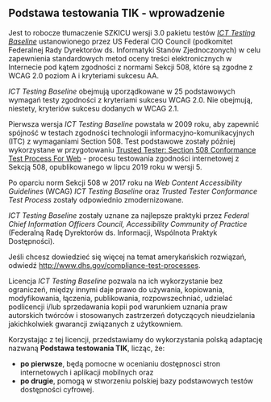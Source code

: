 ## Podstawa testowania TIK - wprowadzenie

Jest to robocze tłumaczenie SZKICU wersji 3.0 pakietu testów [*ICT Testing Baseline*](https://section508coordinators.github.io/ICTTestingBaseline/) ustanowionego przez US Federal CIO Council (podkomitet Federalnej Rady Dyrektorów ds. Informatyki Stanów Zjednoczonych) w celu zapewnienia standardowych metod oceny treści elektronicznych w Internecie pod kątem zgodności z normami Sekcji 508, które są zgodne z WCAG 2.0 poziom A i kryteriami sukcesu AA.

*ICT Testing Baseline* obejmują uporządkowane w 25 podstawowych wymagań testy zgodności z kryteriami sukcesu WCAG 2.0. Nie obejmują, niestety, kryteriów sukcesu dodanych w WCAG 2.1. 

Pierwsza wersja *ICT Testing Baseline* powstała w 2009 roku, aby zapewnić spójność w testach zgodności technologii informacyjno-komunikacyjnych (ITC) z wymaganiami Section 508. Test podstawowe zostały później wykorzystane w przygotowaniu [Trusted Tester: Section 508 Conformance Test Process For Web](https://section508coordinators.github.io/TrustedTester/) - procesu testowania zgodności internetowej z Sekcją 508, opublikowanego w&nbsp;lipcu 2019 roku w&nbsp;wersji&nbsp;5.

Po oparciu norm Sekcji 508 w 2017 roku na *Web Content Accessibility Guidelines* (WCAG) *ICT Testing Baseline* oraz *Trusted Tester Conformance Test Process* zostały odpowiednio zmodernizowane.

*ICT Testing Baseline* zostały uznane za najlepsze praktyki przez *Federal Chief Information Officers Council, Accessibility Community of Practice* (Federalną Radę Dyrektorów ds. Informacji, Wspólnota Praktyk Dostępności).

Jeśli chcesz dowiedzieć się więcej na temat amerykańskich rozwiązań, odwiedź <http://www.dhs.gov/compliance-test-processes>.

Licencja *ICT Testing Baseline* pozwala na ich wykorzystanie bez ograniczeń, między innymi daje prawo do używania, kopiowania, modyfikowania, łączenia, publikowania, rozpowszechniać, udzielać podlicencji i/lub sprzedawania kopii pod warunkiem uznania praw autorskich twórców i stosowanych zastrzerzeń dotyczących nieudzielania jakichkolwiek gwarancji związanych z użytkowniem.

Korzystając z tej licencji, przedstawiamy do wykorzystania polską adaptację nazwaną **Podstawa testowania TIK**, licząc, że:

- **po pierwsze**, będą pomocne w ocenianiu dostępnosci stron internetowych i aplikacji mobilnych oraz
- **po drugie**, pomogą w stworzeniu polskiej bazy podstawowych testów dostępności cyfrowej.

